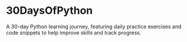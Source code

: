 # 30DaysOfPython
A 30-day Python learning journey, featuring daily practice exercises and code snippets to help improve skills and track progress.
